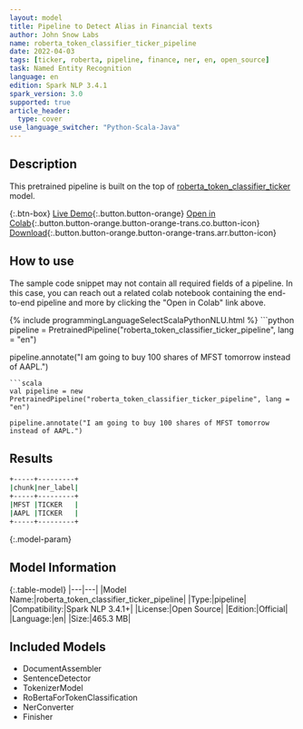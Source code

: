 ```yaml
---
layout: model
title: Pipeline to Detect Alias in Financial texts
author: John Snow Labs
name: roberta_token_classifier_ticker_pipeline
date: 2022-04-03
tags: [ticker, roberta, pipeline, finance, ner, en, open_source]
task: Named Entity Recognition
language: en
edition: Spark NLP 3.4.1
spark_version: 3.0
supported: true
article_header:
  type: cover
use_language_switcher: "Python-Scala-Java"
---
```


## Description

This pretrained pipeline is built on the top of [roberta_token_classifier_ticker](https://nlp.johnsnowlabs.com/2021/12/27/roberta_token_classifier_ticker_en.html) model.

{:.btn-box}
[Live Demo](https://demo.johnsnowlabs.com/public/NER_TICKER/){:.button.button-orange}
[Open in Colab](https://colab.research.google.com/github/JohnSnowLabs/spark-nlp-workshop/blob/master/tutorials/streamlit_notebooks/NER.ipynb){:.button.button-orange.button-orange-trans.co.button-icon}
[Download](https://s3.amazonaws.com/auxdata.johnsnowlabs.com/public/models/roberta_token_classifier_ticker_pipeline_en_3.4.1_3.0_1648983578095.zip){:.button.button-orange.button-orange-trans.arr.button-icon}

## How to use

The sample code snippet may not contain all required fields of a pipeline. In this case, you can reach out a related colab notebook containing the end-to-end pipeline and more by clicking the "Open in Colab" link above.




<div class="tabs-box" markdown="1">
{% include programmingLanguageSelectScalaPythonNLU.html %}
```python
pipeline = PretrainedPipeline("roberta_token_classifier_ticker_pipeline", lang = "en")

pipeline.annotate("I am going to buy 100 shares of MFST tomorrow instead of AAPL.")
```
```scala
val pipeline = new PretrainedPipeline("roberta_token_classifier_ticker_pipeline", lang = "en")

pipeline.annotate("I am going to buy 100 shares of MFST tomorrow instead of AAPL.")
```
</div>

## Results

```bash
+-----+---------+
|chunk|ner_label|
+-----+---------+
|MFST |TICKER   |
|AAPL |TICKER   |
+-----+---------+
```

{:.model-param}
## Model Information

{:.table-model}
|---|---|
|Model Name:|roberta_token_classifier_ticker_pipeline|
|Type:|pipeline|
|Compatibility:|Spark NLP 3.4.1+|
|License:|Open Source|
|Edition:|Official|
|Language:|en|
|Size:|465.3 MB|

## Included Models

- DocumentAssembler
- SentenceDetector
- TokenizerModel
- RoBertaForTokenClassification
- NerConverter
- Finisher